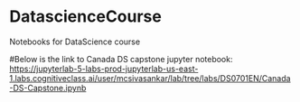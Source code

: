 # DatascienceCourse
Notebooks for DataScience course

#Below is the link to Canada DS capstone jupyter notebook:
https://jupyterlab-5-labs-prod-jupyterlab-us-east-1.labs.cognitiveclass.ai/user/mcsivasankar/lab/tree/labs/DS0701EN/Canada-DS-Capstone.ipynb
